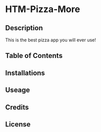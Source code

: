 # HTM-Pizza-More

## Description
This is the best pizza app you will ever use! 

## Table of Contents

## Installations

## Useage

## Credits

## License